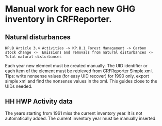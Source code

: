 # Manual work for each new GHG inventory in CRFReporter.


## Natural disturbances

`KP.B Article 3.4 Activities -> KP.B.1 Forest Management -> Carbon stock change -> 
Emissions and removals from natural disturbances -> Total natural disturbances`

Each year new element must be created manually. 
The UID identifier or each item of the element must be retrieved from CRFReporter Simple xml.
Tips: write nonsense values (for easy UID recover) for 1990 only, export simple xml and find the nonsense
values in the xml. This guides close to the UIDs needed.

## HH HWP Activity data

The years starting from 1961 miss the current inventory year. It is not automatically added.
The current inventory year must be manually inserted. 
